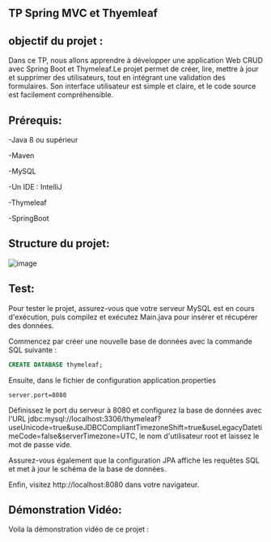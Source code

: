 ## TP Spring MVC et Thyemleaf
## objectif du projet :
Dans ce TP, nous allons apprendre à développer une application Web CRUD avec Spring Boot et Thymeleaf.Le projet permet de créer, lire, mettre à jour et supprimer des utilisateurs, tout en intégrant une validation des formulaires. Son interface utilisateur est simple et claire, et le code source est facilement compréhensible.

## Prérequis:
-Java 8 ou supérieur

-Maven

-MySQL

-Un IDE : IntelliJ

-Thymeleaf

-SpringBoot

## Structure du projet:

![image](https://github.com/user-attachments/assets/6097d2af-171f-4723-99ae-68519d2dcb05)

## Test:
Pour tester le projet, assurez-vous que votre serveur MySQL est en cours d'exécution, puis compilez et exécutez Main.java pour insérer et récupérer des données.

Commencez par créer une nouvelle base de données avec la commande SQL suivante :
```sql
CREATE DATABASE thymeleaf;
```

Ensuite, dans le fichier de configuration application.properties
```properties
server.port=8080
```

Définissez le port du serveur à 8080 et configurez la base de données avec l'URL jdbc:mysql://localhost:3306/thymeleaf?useUnicode=true&useJDBCCompliantTimezoneShift=true&useLegacyDatetimeCode=false&serverTimezone=UTC, le nom d'utilisateur root et laissez le mot de passe vide.

Assurez-vous également que la configuration JPA affiche les requêtes SQL et met à jour le schéma de la base de données.

Enfin, visitez http://localhost:8080 dans votre navigateur.

## Démonstration Vidéo:

Voila la démonstration vidéo de ce projet :








